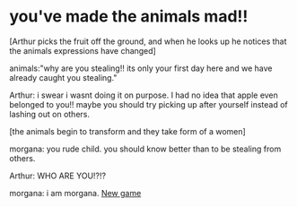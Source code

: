# you've made the animals mad!!

[Arthur picks the fruit off the ground, and when he looks up he notices that the animals expressions have changed]

animals:"why are you stealing!! its only your first day here and we have already caught you stealing."

Arthur: i swear i wasnt doing it on purpose. I had no idea that apple even belonged to you!! maybe you should try picking up after yourself instead of lashing out on others.

[the animals begin to transform and they take form of a women]

morgana: you rude child. you should know better than to be stealing from others.

Arthur: WHO ARE YOU!?!?

morgana: i am morgana.
[New game](Fight-the-evil-witch.md)
